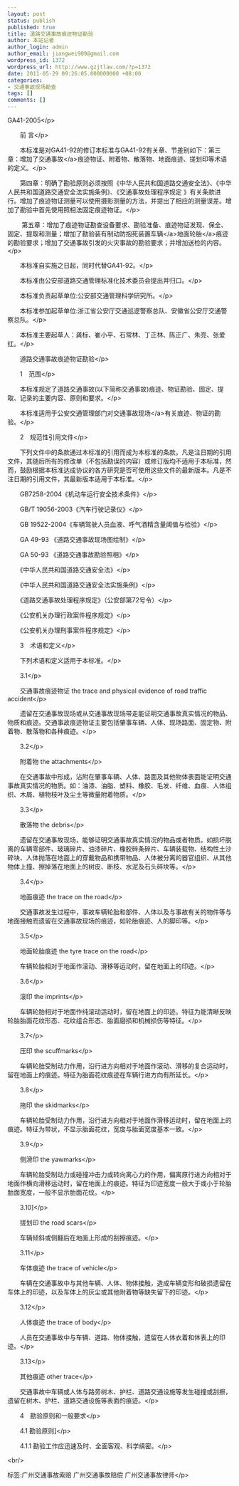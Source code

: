 ```yaml
---
layout: post
status: publish
published: true
title: 道路交通事故痕迹物证勘验
author: 本站记者
author_login: admin
author_email: jiangwei909@gmail.com
wordpress_id: 1372
wordpress_url: http://www.gzjtlaw.com/?p=1372
date: 2011-05-29 09:26:05.000000000 +08:00
categories:
- 交通事故现场勘查
tags: []
comments: []
---
```

<p><p>GA41-2005<&#47;p><br><p>　　前 言<&#47;p><br><p>　　本标准是对GA41-92的修订本标准与GA41-92有关章、节差别如下：第三章：增加了<a>交通事故<&#47;a>痕迹物证、附着物、散落物、地面痕迹、搓划印等术语的定义。<&#47;p><br><p>　　第四章：明确了勘验原则必须按照《中华人民共和国道路交通安全法》、《中华人民共和国道路交通安全法实施条例》、《交通事故处理程序规定 》有关条款进行。增加了痕迹物证测量可以使用摄影测量的方法，并提出了相应的测量误差。增加了勘验中首先使用照相法固定痕迹物证。<&#47;p><br><p>　　 第五章：增加了痕迹物证勘查设备要求、勘验准备、痕迹物证发现、保全、固定、提取和测量；增加了勘验装有制动防抱死装置<a>车辆<&#47;a>地面<a>轮胎<&#47;a>痕迹的勘验要求；增加了交通事故引发的火灾事故的勘验要求；并增加送检的内容。<&#47;p><br><p>　　本标准自实施之日起，同时代替GA41-92。<&#47;p><br><p>　　本标准由公安部道路交通管理标准化技术委员会提出并归口。<&#47;p><br><p>　　本标准负责起草单位:公安部交通管理科学研究所。<&#47;p><br><p>　　本标准参加起草单位:浙江省公安厅交通巡逻警察总队、安徽省公安厅交通警察总队。<&#47;p><br><p>　　本标准主要起草人：龚标、崔小平、石常林、丁正林、陈正广、朱亮、张爱红。<&#47;p><br><p>　　道路交通事故痕迹物证勘验<&#47;p><br><p>　　1　范围<&#47;p><br><p>　　本标准规定了道路交通事故(以下简称交通事故)痕迹、物证勘验、固定、提取、记录的主要内容、原则和要求。<&#47;p><br><p>　　本标准适用于公安交通管理部门对<a>交通事故现场<&#47;a>有关痕迹、物证的勘验。<&#47;p><br><p>　　2　规范性引用文件<&#47;p><br><p>　　下列文件中的条款通过本标准的引用而成为本标准的条款。凡是注日期的引用文件，其随后所有的修改单（不包括勘误的内容）或修订版均不适用于本标准，然而，鼓励根据本标准达成协议的各方研究是否可使用这些文件的最新版本。凡是不注日期的引用文件，其最新版本适用于本标准。<&#47;p><br><p>　　GB7258-2004《机动车运行安全技术条件》<&#47;p><br><p>　　GB&#47;T 19056-2003《汽车行驶记录仪》<&#47;p><br><p>　　GB 19522-2004《车辆驾驶人员血液、呼气酒精含量阈值与检验》<&#47;p><br><p>　　GA 49-93 《道路交通事故现场图绘制》<&#47;p><br><p>　　GA 50-93 《道路交通事故勘验照相》<&#47;p><br><p>　　《中华人民共和国道路交通安全法》<&#47;p><br><p>　　《中华人民共和国道路交通安全法实施条例》<&#47;p><br><p>　　《道路交通事故处理程序规定》（公安部第72号令）<&#47;p><br><p>　　《公安机关办理行政案件程序规定》<&#47;p><br><p>　　《公安机关办理刑事案件程序规定》<&#47;p><br><p>　　3　术语和定义<&#47;p><br><p>　　下列术语和定义适用于本标准。<&#47;p><br><p>　　3.1<&#47;p><br><p>　　交通事故痕迹物证 the trace and physical evidence of road traffic accident<&#47;p><br><p>　　遗留在交通事故现场或从交通事故现场带走能证明交通事故真实情况的物品、物质和痕迹。交通事故痕迹物证主要包括肇事车辆、人体、现场路面、固定物、附着物、散落物和各种痕迹。<&#47;p><br><p>　　3.2<&#47;p><br><p>　　附着物 the attachments<&#47;p><br><p>　　在交通事故中形成，沾附在肇事车辆、人体、路面及其他物体表面能证明交通事故真实情况的物质。如：油漆、油脂、塑料、橡胶、毛发、纤维、血痕、人体组织、木屑、植物枝叶及尘土等微量附着物质。<&#47;p><br><p>　　3.3<&#47;p><br><p>　　散落物 the debris<&#47;p><br><p>　　遗留在交通事故现场，能够证明交通事故真实情况的物品或者物质。如损坏脱离的车辆零部件、玻璃碎片、油漆碎片、橡胶碎条碎片、车辆装载物、结构性土沙碎块、人体抛落在地面上的穿戴物品和携带物品、人体被分离的器官组织、从其他物体上撞、擦掉落在地面上的树皮、断枝、水泥及石头碎块等。<&#47;p><br><p>　　3.4<&#47;p><br><p>　　地面痕迹 the trace on the road<&#47;p><br><p>　　交通事故发生过程中，事故车辆轮胎和部件、人体以及与事故有关的物件等与地面接触而遗留在交通事故现场的痕迹，如轮胎痕迹、人的脚印等。<&#47;p><br><p>　　3.5<&#47;p><br><p>　　地面轮胎痕迹 the tyre trace on the road<&#47;p><br><p>　　车辆轮胎相对于地面作滚动、滑移等运动时，留在地面上的印迹。<&#47;p><br><p>　　3.6<&#47;p><br><p>　　滚印 the imprints<&#47;p><br><p>　　车辆轮胎相对于地面作纯滚动运动时，留在地面上的印迹。特征为能清晰反映轮胎胎面花纹形态、花纹组合形态、胎面磨损和机械损伤等特征。<&#47;p><br><p>　　3.7<&#47;p><br><p>　　压印 the scuffmarks<&#47;p><br><p>　　车辆轮胎受制动力作用，沿行进方向相对于地面作滚动、滑移的复合运动时，留在地面上的痕迹。特征为胎面花纹痕迹在车辆行进方向有所延长。<&#47;p><br><p>　　3.8<&#47;p><br><p>　　拖印 the skidmarks<&#47;p><br><p>　　车辆轮胎受制动力作用，沿行进方向相对于地面作滑移运动时，留在地面上的痕迹。特征为带状，不显示胎面花纹，宽度与胎面宽度基本一致。<&#47;p><br><p>　　3.9<&#47;p><br><p>　　侧滑印 the yawmarks<&#47;p><br><p>　　车辆轮胎受制动力或碰撞冲击力或转向离心力的作用，偏离原行进方向相对于地面作横向滑移运动时，留在地面上的痕迹。特征为印迹宽度一般大于或小于轮胎胎面宽度，一般不显示胎面花纹。<&#47;p><br><p>　　3.10]<&#47;p><br><p>　　搓划印 the road scars<&#47;p><br><p>　　车辆倾斜或侧翻后在地面上形成的刮擦痕迹。<&#47;p><br><p>　　3.11<&#47;p><br><p>　　车体痕迹 the trace of vehicle<&#47;p><br><p>　　车辆在交通事故中与其他车辆、人体、物体接触，造成车辆变形和破损遗留在车体上的印迹，以及车体上的灰尘或其他附着物等缺失留下的印迹。<&#47;p><br><p>　　3.12<&#47;p><br><p>　　人体痕迹 the trace of body<&#47;p><br><p>　　人员在交通事故中与车辆、道路、物体接触，遗留在人体衣着和体表上的印迹。<&#47;p><br><p>　　3.13<&#47;p><br><p>　　其他痕迹 other trace<&#47;p><br><p>　　交通事故中车辆或人体与路旁树木、护栏、道路交通设施等发生碰撞或刮擦，遗留在树木、护栏、道路交通设施等表面的痕迹。<&#47;p><br><p>　　4　勘验原则和一般要求<&#47;p><br><p>　　4.1 勘验原则]<&#47;p><br><p>　　4.1.1 勘验工作应迅速及时、全面客观、科学缜密。<&#47;p><br&#47;><p>标签:广州交通事故索赔 广州交通事故赔偿 广州交通事故律师<&#47;p>
